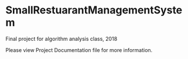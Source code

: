 # SmallRestuarantManagementSystem
Final project for algorithm analysis class, 2018

Please view Project Documentation file for more information.
